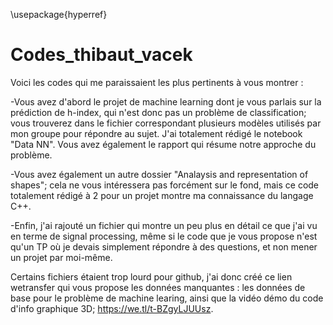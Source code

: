\usepackage{hyperref}
# Codes_thibaut_vacek

  Voici les codes qui me paraissaient les plus pertinents à vous montrer :
  
  -Vous avez d'abord le projet de machine learning dont je vous parlais sur la prédiction de h-index, qui n'est donc pas un problème de classification; vous trouverez dans le fichier correspondant plusieurs modèles utilisés par mon groupe pour répondre au sujet. J'ai totalement rédigé le notebook "Data NN". Vous avez également le rapport qui résume notre approche du problème.
  
  -Vous avez également un autre dossier "Analaysis and representation of shapes"; cela ne vous intéressera pas forcément sur le fond, mais ce code totalement rédigé à 2 pour un projet montre ma connaissance du langage C++. 
  
  -Enfin, j'ai rajouté un fichier qui montre un peu plus en détail ce que j'ai vu en terme de signal processing, même si le code que je vous propose n'est qu'un TP où je devais simplement répondre à des questions, et non mener un projet par moi-même.
  
  Certains fichiers étaient trop lourd pour github, j'ai donc créé ce lien wetransfer qui vous propose les données manquantes : les données de base pour le problème de machine learing, ainsi que la vidéo démo du code d'info graphique 3D; https://we.tl/t-BZgyLJUUsz.
  
  
